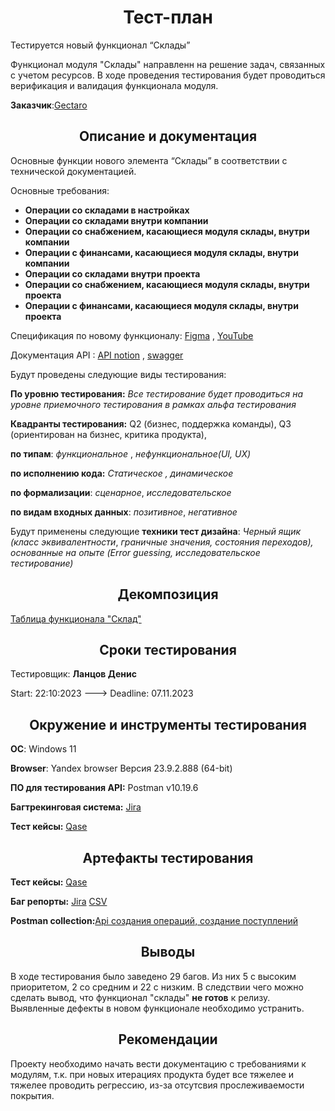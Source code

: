 <h1 align=center>Тест-план</h1>
Тестируется новый функционал “Склады”

Функционал модуля "Склады" направленн на решение задач, связанных с учетом ресурсов. В ходе проведения тестирования будет проводиться верификация и валидация функционала модуля.

**Заказчик**:[Gectaro](https://app.gectaro.com)

<h2 align=center>Описание и документация</h2>
Основные функции нового элемента “Склады” в соответствии с технической документацией.

Основные требования:

- **Операции со складами в настройках**
- **Операции со складами внутри компании**
- **Операции со снабжением, касающиеся модуля склады, внутри компании**
- **Операции с финансами, касающиеся модуля склады, внутри компании**
- **Операции со складами внутри проекта**
- **Операции со снабжением, касающиеся модуля склады, внутри проекта**
- **Операции с финансами, касающиеся модуля склады, внутри проекта**

Спецификация по новому функционалу: [Figma](https://www.figma.com/file/CvTyKfuFa4iQSAUDVSG2nrrl/GECTARO?type=design&node-id=3568-0&mode=design&t=4A0WnAfcFBbL5BBe-0) , [YouTube](https://www.youtube.com/watch?v=JLTvHkVneCk)

Документация API : [API notion](https://skyengpublic.notion.site/API-edd2d237611546a2adb36aeb1f0f3c5c) , [swagger](https://swagger.gectaro.com/)

Будут проведены следующие виды тестирования:

**По уровню тестирования:** *Все тестирование будет проводиться на уровне приемочного тестирования в рамках альфа тестирования*

**Квадранты тестирования:** Q2 (бизнес, поддержка команды), Q3 (ориентирован на бизнес, критика продукта),

**по типам**: *функциональное* , *нефункциональное(UI, UX)*

**по исполнению кода:** *Статическое , динамическое*

**по формализации**: *сценарное*, *исследовательское*

**по видам входных данных**: *позитивное*, *негативное*

Будут применены следующие **техники тест дизайна**: *Черный ящик (класс эквивалентности*, *граничные значения, состояния переходов), основанные на опыте (Error guessing, исследовательское тестирование)*

<h2 align=center>Декомпозиция</h2>

[Таблица функционала "Склад"](https://docs.google.com/spreadsheets/d/14m8-W6WLzByRsctZwB7GucoyQi9vtmUucv__IS7RWv4/edit?usp=sharing)

<h2 align=center>Cроки тестирования</h2>

Тестировщик: **Ланцов Денис**

Start: 22:10:2023 ---> Deadline: 07.11.2023

<h2 align=center>Окружение и инструменты тестирования</h2>

**ОС**: Windows 11

**Browser**: Yandex browser Версия 23.9.2.888 (64-bit)

**ПО для тестирования API:** Postman v10.19.6

**Багтрекинговая система:** [Jira](https://lantsovotus.atlassian.net/jira/software/c/projects/GEC/issues/GEC-2)

**Тест кейсы:** [Qase](https://app.qase.io/project/GECTARO)

<h2 align=center>Артефакты тестирования</h2>

**Тест кейсы:**  [Qase](https://app.qase.io/public/report/9360aa25f47cd370be355a06df81322cc0a3d262/86825cb6264727fbde62aa0c49684ec25f1db461)

**Баг репорты:** [Jira](https://lantsovotus.atlassian.net/jira/software/c/projects/GEC/issues) [CSV](https://drive.google.com/file/d/1UU07_6hBVygf3hpYXJO77iDzRgiCzlnV/view?usp=sharing)

**Postman collection:**[Api создания операций, создание поступлений](https://github.com/Denubik/Testplan/blob/main/Создание%20операций%20Gectaro.json)

<h2 align=center>Выводы</h2>

В ходе тестирования было заведено 29 багов. Из них 5 с высоким приоритетом, 2 со средним и 22 с низким. В следствии чего можно сделать вывод, что функционал "склады" **не готов** к релизу. Выявленные дефекты в новом функционале необходимо устранить.

<h2 align=center>Рекомендации</h2>

Проекту необходимо начать вести документацию с требованиями к модулям, т.к. при новых итерациях продукта будет все тяжелее и тяжелее проводить регрессию, из-за отсутсвия прослеживаемости покрытия.
